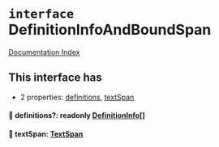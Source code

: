 # `interface` DefinitionInfoAndBoundSpan

[Documentation Index](../README.md)

## This interface has

- 2 properties:
[definitions](#-definitions-readonly-definitioninfo),
[textSpan](#-textspan-textspan)


#### 📄 definitions?: readonly [DefinitionInfo](../private.interface.DefinitionInfo/README.md)\[]



#### 📄 textSpan: [TextSpan](../private.interface.TextSpan/README.md)



